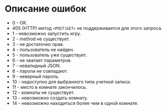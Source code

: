# Описание ошибок

* 0 - OK.
* 405 (HTTP)  метод `<POST|GET>` не поддерживается для этого запроса.
* 1 - невозможно запустить игру.
* 2 - method не существует.
* 3 - не достаточно прав.
* 4 - пользователь не найден.
* 5 - пользователь уже существует.
* 6 - не хватает параметров.
* 7 - невалидный JSON.
* 8 - пароли не совпадают.
* 9 - неверный пароль.
* 10 - недоступно для выбранного типа учетной записи.
* 11 - место в комнате закончилось.
* 12 - комнаты не существует.
* 13 - невозможно создать комнату.
* 14 - невозможно находиться более чем в одной комнате.
